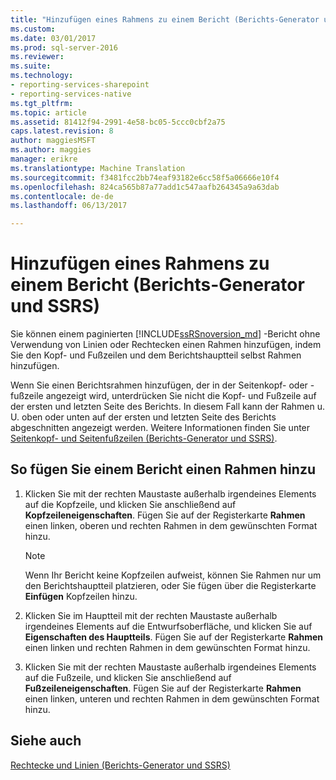 ```yaml
---
title: "Hinzufügen eines Rahmens zu einem Bericht (Berichts-Generator und SSRS) | Microsoft Docs"
ms.custom: 
ms.date: 03/01/2017
ms.prod: sql-server-2016
ms.reviewer: 
ms.suite: 
ms.technology:
- reporting-services-sharepoint
- reporting-services-native
ms.tgt_pltfrm: 
ms.topic: article
ms.assetid: 81412f94-2991-4e58-bc05-5ccc0cbf2a75
caps.latest.revision: 8
author: maggiesMSFT
ms.author: maggies
manager: erikre
ms.translationtype: Machine Translation
ms.sourcegitcommit: f3481fcc2bb74eaf93182e6cc58f5a06666e10f4
ms.openlocfilehash: 824ca565b87a77add1c547aafb264345a9a63dab
ms.contentlocale: de-de
ms.lasthandoff: 06/13/2017

---
```

# <a name="add-a-border-to-a-report-report-builder-and-ssrs"></a>Hinzufügen eines Rahmens zu einem Bericht (Berichts-Generator und SSRS)
  Sie können einem paginierten [!INCLUDE[ssRSnoversion_md](../../includes/ssrsnoversion-md.md)] -Bericht ohne Verwendung von Linien oder Rechtecken einen Rahmen hinzufügen, indem Sie den Kopf- und Fußzeilen und dem Berichtshauptteil selbst Rahmen hinzufügen.    
    
 Wenn Sie einen Berichtsrahmen hinzufügen, der in der Seitenkopf- oder -fußzeile angezeigt wird, unterdrücken Sie nicht die Kopf- und Fußzeile auf der ersten und letzten Seite des Berichts. In diesem Fall kann der Rahmen u. U. oben oder unten auf der ersten und letzten Seite des Berichts abgeschnitten angezeigt werden. Weitere Informationen finden Sie unter [Seitenkopf- und Seitenfußzeilen &#40;Berichts-Generator und SSRS&#41;](../../reporting-services/report-design/page-headers-and-footers-report-builder-and-ssrs.md).    
    
## <a name="to-add-a-border-to-a-report"></a>So fügen Sie einem Bericht einen Rahmen hinzu    
    
1.  Klicken Sie mit der rechten Maustaste außerhalb irgendeines Elements auf die Kopfzeile, und klicken Sie anschließend auf **Kopfzeileneigenschaften**. Fügen Sie auf der Registerkarte **Rahmen** einen linken, oberen und rechten Rahmen in dem gewünschten Format hinzu.    
    
    > [!NOTE]    
    >  Wenn Ihr Bericht keine Kopfzeilen aufweist, können Sie Rahmen nur um den Berichtshauptteil platzieren, oder Sie fügen über die Registerkarte **Einfügen** Kopfzeilen hinzu.    
    
2.  Klicken Sie im Hauptteil mit der rechten Maustaste außerhalb irgendeines Elements auf die Entwurfsoberfläche, und klicken Sie auf **Eigenschaften des Hauptteils**. Fügen Sie auf der Registerkarte **Rahmen** einen linken und rechten Rahmen in dem gewünschten Format hinzu.    
    
3.  Klicken Sie mit der rechten Maustaste außerhalb irgendeines Elements auf die Fußzeile, und klicken Sie anschließend auf **Fußzeileneigenschaften**. Fügen Sie auf der Registerkarte **Rahmen** einen linken, unteren und rechten Rahmen in dem gewünschten Format hinzu.    
    
## <a name="see-also"></a>Siehe auch    
 [Rechtecke und Linien &#40;Berichts-Generator und SSRS&#41;](../../reporting-services/report-design/rectangles-and-lines-report-builder-and-ssrs.md)    
    
  
